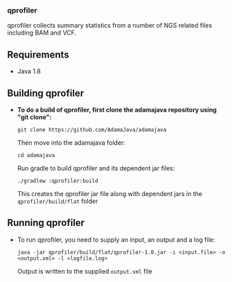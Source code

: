### qprofiler
qprofiler collects summary statistics from a number of NGS related files including BAM and VCF.

## Requirements

* Java 1.8

## Building qprofiler

* **To do a build of qprofiler, first clone the adamajava repository using "git clone":**
  ```
  git clone https://github.com/AdamaJava/adamajava
  ```

  Then move into the adamajava folder:
  ```
  cd adamajava
  ```
  Run gradle to build qprofiler and its dependent jar files:
  ```
  ./gradlew :qprofiler:build
  ```
  This creates the qprofiler jar file along with dependent jars in the `qprofiler/build/flat` folder

## Running qprofiler

* To run qprofiler, you need to supply an input, an output and a log file:
  ```
  java -jar qprofiler/build/flat/qprofiler-1.0.jar -i <input.file> -o <output.xml> -l <logfile.log>
  ```
  Output is written to the supplied `output.xml` file
